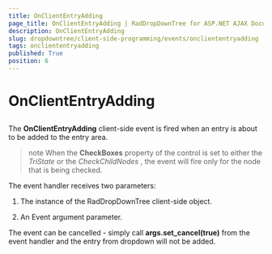 ```yaml
---
title: OnClientEntryAdding
page_title: OnClientEntryAdding | RadDropDownTree for ASP.NET AJAX Documentation
description: OnClientEntryAdding
slug: dropdowntree/client-side-programming/events/oncliententryadding
tags: oncliententryadding
published: True
position: 6
---
```


# OnClientEntryAdding



## 

The **OnClientEntryAdding** client-side event is fired when an entry is about to be added to the entry area.

>note When the **CheckBoxes** property of the control is set to either the *TriState* or the *CheckChildNodes* , the event will fire only for the node that is being checked.
>


The event handler receives two parameters:

1. The instance of the RadDropDownTree client-side object.

2. An Event argument parameter.

The event can be cancelled - simply call **args.set_cancel(true)** from the event handler and the entry from dropdown will not be added.
